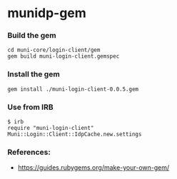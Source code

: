 # munidp-gem

### Build the gem
```
cd muni-core/login-client/gem
gem build muni-login-client.gemspec
```

### Install the gem
```
gem install ./muni-login-client-0.0.5.gem
```

### Use from IRB
```
$ irb
require "muni-login-client"
Muni::Login::Client::IdpCache.new.settings
```

### References:
* https://guides.rubygems.org/make-your-own-gem/
